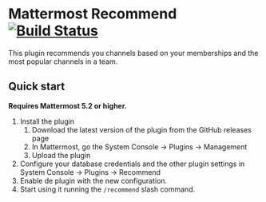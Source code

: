# Mattermost Recommend [![Build Status](https://travis-ci.org/jespino/mattermost-plugin-recommend.svg?branch=master)](https://travis-ci.org/jespino/mattermost-plugin-recommend)

This plugin recommends you channels based on your memberships and the most popular channels in a team.

## Quick start

__Requires Mattermost 5.2 or higher.__

1. Install the plugin
    1. Download the latest version of the plugin from the GitHub releases page
    2. In Mattermost, go the System Console -> Plugins -> Management
    3. Upload the plugin
2. Configure your database credentials and the other plugin settings in System Console -> Plugins -> Recommend
3. Enable de plugin with the new configuration.
4. Start using it running the `/recommend` slash command.
